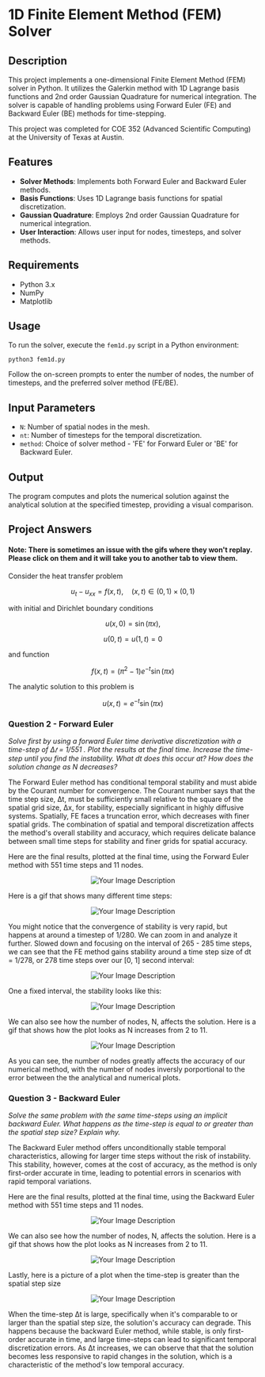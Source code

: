 # 1D Finite Element Method (FEM) Solver

## Description
This project implements a one-dimensional Finite Element Method (FEM) solver in Python. It utilizes the Galerkin method with 1D Lagrange basis functions and 2nd order Gaussian Quadrature for numerical integration. The solver is capable of handling problems using Forward Euler (FE) and Backward Euler (BE) methods for time-stepping.

This project was completed for COE 352 (Advanced Scientific Computing) at the University of Texas at Austin. 

## Features
- **Solver Methods**: Implements both Forward Euler and Backward Euler methods.
- **Basis Functions**: Uses 1D Lagrange basis functions for spatial discretization.
- **Gaussian Quadrature**: Employs 2nd order Gaussian Quadrature for numerical integration.
- **User Interaction**: Allows user input for nodes, timesteps, and solver methods.

## Requirements
- Python 3.x
- NumPy
- Matplotlib

## Usage
To run the solver, execute the `fem1d.py` script in a Python environment:
```
python3 fem1d.py
```


Follow the on-screen prompts to enter the number of nodes, the number of timesteps, and the preferred solver method (FE/BE).

## Input Parameters
- `N`: Number of spatial nodes in the mesh.
- `nt`: Number of timesteps for the temporal discretization.
- `method`: Choice of solver method - 'FE' for Forward Euler or 'BE' for Backward Euler.

## Output
The program computes and plots the numerical solution against the analytical solution at the specified timestep, providing a visual comparison.

## Project Answers

#### Note: There is sometimes an issue with the gifs where they won't replay. Please click on them and it will take you to another tab to view them. 

Consider the heat transfer problem

$$
u_t - u_{xx} = f(x, t), \quad (x, t) \in (0, 1) \times (0, 1)
$$

with initial and Dirichlet boundary conditions

$$
u(x, 0) = \sin(\pi x),
$$

$$
u(0, t) = u(1, t) = 0
$$

and function 

$$
f(x, t) = (\pi^2 - 1)e^{-t}\sin(\pi x)
$$

The analytic solution to this problem is

$$
u(x, t) = e^{-t}\sin(\pi x)
$$



### Question 2 - Forward Euler
_Solve first by using a forward Euler time derivative discretization with a time-step of Δ𝑡 = 1/551 . Plot the results at the final time. Increase the time-step until you find the instability. What dt does this occur at? How does the solution change as N decreases?_

The Forward Euler method has conditional temporal stability and must abide by the Courant number for convergence. The Courant number says that the time step size, Δt, must be sufficiently small relative to the square of the spatial grid size, Δx, for stability, especially significant in highly diffusive systems. Spatially, FE faces a truncation error, which decreases with finer spatial grids. The combination of spatial and temporal discretization affects the method's overall stability and accuracy, which requires delicate balance between small time steps for stability and finer grids for spatial accuracy.


Here are the final results, plotted at the final time, using the Forward Euler method with 551 time steps and 11 nodes.


<p align="center">
  <img src="https://github.com/jthet/FEM1D/blob/main/resources/FE_11n_551t.png" alt="Your Image Description">
</p>

Here is a gif that shows many different time steps:

<p align="center">
  <img src="https://github.com/jthet/FEM1D/blob/main/resources/solution_evolution_0_600_free.gif" alt="Your Image Description">
</p>

You might notice that the convergence of stability is very rapid, but happens at around a timestep of 1/280. We can zoom in and analyze it further. 
Slowed down and focusing on the interval of 265 -  285 time steps, we can see that the FE method gains stability around a time step size of dt = 1/278, or 278 time steps over our [0, 1] second interval:

<p align="center">
  <img src="https://github.com/jthet/FEM1D/blob/main/resources/solution_evolution_265_285_free.gif" alt="Your Image Description">
</p>

One a fixed interval, the stability looks like this:

<p align="center">
  <img src="https://github.com/jthet/FEM1D/blob/main/resources/solution_evolution_265_285_fixed.gif" alt="Your Image Description">
</p>

We can also see how the number of nodes, N, affects the solution. Here is a gif that shows how the plot looks as N increases from 2 to 11.

<p align="center">
  <img src="https://github.com/jthet/FEM1D/blob/main/resources/solution_evolution_node_change_FE.gif" alt="Your Image Description">
</p>

As you can see, the number of nodes greatly affects the accuracy of our numerical method, with the number of nodes  inversly porportional to the error between the the analytical and numerical plots. 

### Question 3 -  Backward Euler
_Solve the same problem with the same time-steps using an implicit backward Euler. What happens as the time-step is equal to or greater than the spatial step size? Explain why._

The Backward Euler method offers unconditionally stable temporal characteristics, allowing for larger time steps without the risk of instability. This stability, however, comes at the cost of accuracy, as the method is only first-order accurate in time, leading to potential errors in scenarios with rapid temporal variations. 

Here are the final results, plotted at the final time, using the Backward Euler method with 551 time steps and 11 nodes.

<p align="center">
  <img src="https://github.com/jthet/FEM1D/blob/main/resources/BE_11n_551t.png" alt="Your Image Description">
</p>

We can also see how the number of nodes, N, affects the solution. Here is a gif that shows how the plot looks as N increases from 2 to 11.

<p align="center">
  <img src="https://github.com/jthet/FEM1D/blob/main/resources/solution_evolution_node_change_BE.gif" alt="Your Image Description">
</p>

Lastly, here is a picture of a plot when the time-step is greater than the spatial step size
<p align="center">
  <img src="https://github.com/jthet/FEM1D/blob/main/resources/BE_smallSpace_bigTime.png" alt="Your Image Description">
</p>


When the time-step Δt is large, specifically when it's comparable to or larger than the spatial step size, the solution's accuracy can degrade. This happens because the backward Euler method, while stable, is only first-order accurate in time, and large time-steps can lead to significant temporal discretization errors. As Δt increases, we can observe that that the solution becomes less responsive to rapid changes in the solution, which is a characteristic of the method's low temporal accuracy. 
